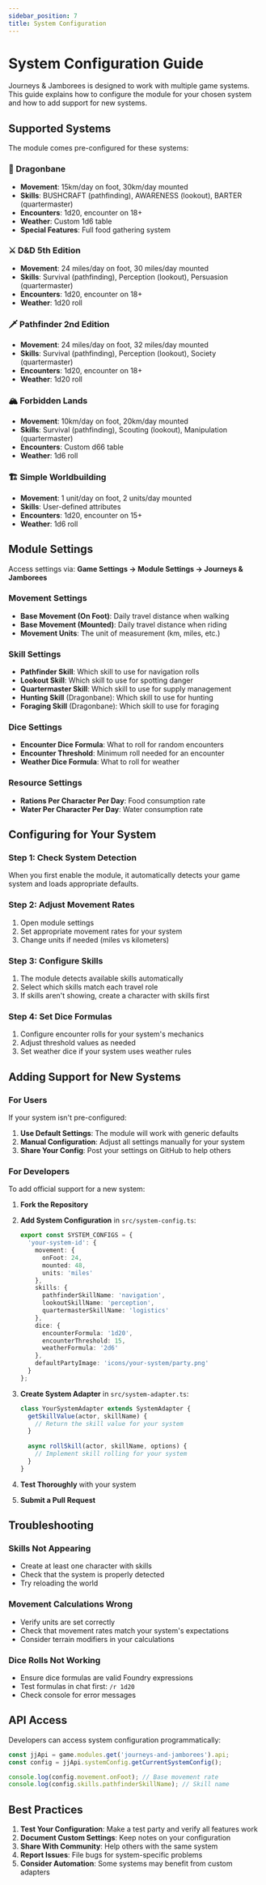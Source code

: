 ```yaml
---
sidebar_position: 7
title: System Configuration
---
```


# System Configuration Guide

Journeys & Jamborees is designed to work with multiple game systems. This guide explains how to configure the module for your chosen system and how to add support for new systems.

## Supported Systems

The module comes pre-configured for these systems:

### 🐉 Dragonbane
- **Movement**: 15km/day on foot, 30km/day mounted
- **Skills**: BUSHCRAFT (pathfinding), AWARENESS (lookout), BARTER (quartermaster)
- **Encounters**: 1d20, encounter on 18+
- **Weather**: Custom 1d6 table
- **Special Features**: Full food gathering system

### ⚔️ D&D 5th Edition
- **Movement**: 24 miles/day on foot, 30 miles/day mounted
- **Skills**: Survival (pathfinding), Perception (lookout), Persuasion (quartermaster)
- **Encounters**: 1d20, encounter on 18+
- **Weather**: 1d20 roll

### 🗡️ Pathfinder 2nd Edition
- **Movement**: 24 miles/day on foot, 32 miles/day mounted
- **Skills**: Survival (pathfinding), Perception (lookout), Society (quartermaster)
- **Encounters**: 1d20, encounter on 18+
- **Weather**: 1d20 roll

### 🏔️ Forbidden Lands
- **Movement**: 10km/day on foot, 20km/day mounted
- **Skills**: Survival (pathfinding), Scouting (lookout), Manipulation (quartermaster)
- **Encounters**: Custom d66 table
- **Weather**: 1d6 roll

### 🏗️ Simple Worldbuilding
- **Movement**: 1 unit/day on foot, 2 units/day mounted
- **Skills**: User-defined attributes
- **Encounters**: 1d20, encounter on 15+
- **Weather**: 1d6 roll

## Module Settings

Access settings via: **Game Settings → Module Settings → Journeys & Jamborees**

### Movement Settings
- **Base Movement (On Foot)**: Daily travel distance when walking
- **Base Movement (Mounted)**: Daily travel distance when riding
- **Movement Units**: The unit of measurement (km, miles, etc.)

### Skill Settings
- **Pathfinder Skill**: Which skill to use for navigation rolls
- **Lookout Skill**: Which skill to use for spotting danger
- **Quartermaster Skill**: Which skill to use for supply management
- **Hunting Skill** (Dragonbane): Which skill to use for hunting
- **Foraging Skill** (Dragonbane): Which skill to use for foraging

### Dice Settings
- **Encounter Dice Formula**: What to roll for random encounters
- **Encounter Threshold**: Minimum roll needed for an encounter
- **Weather Dice Formula**: What to roll for weather

### Resource Settings
- **Rations Per Character Per Day**: Food consumption rate
- **Water Per Character Per Day**: Water consumption rate

## Configuring for Your System

### Step 1: Check System Detection
When you first enable the module, it automatically detects your game system and loads appropriate defaults.

### Step 2: Adjust Movement Rates
1. Open module settings
2. Set appropriate movement rates for your system
3. Change units if needed (miles vs kilometers)

### Step 3: Configure Skills
1. The module detects available skills automatically
2. Select which skills match each travel role
3. If skills aren't showing, create a character with skills first

### Step 4: Set Dice Formulas
1. Configure encounter rolls for your system's mechanics
2. Adjust threshold values as needed
3. Set weather dice if your system uses weather rules

## Adding Support for New Systems

### For Users

If your system isn't pre-configured:

1. **Use Default Settings**: The module will work with generic defaults
2. **Manual Configuration**: Adjust all settings manually for your system
3. **Share Your Config**: Post your settings on GitHub to help others

### For Developers

To add official support for a new system:

1. **Fork the Repository**
2. **Add System Configuration** in `src/system-config.ts`:
   ```typescript
   export const SYSTEM_CONFIGS = {
     'your-system-id': {
       movement: {
         onFoot: 24,
         mounted: 48,
         units: 'miles'
       },
       skills: {
         pathfinderSkillName: 'navigation',
         lookoutSkillName: 'perception',
         quartermasterSkillName: 'logistics'
       },
       dice: {
         encounterFormula: '1d20',
         encounterThreshold: 15,
         weatherFormula: '2d6'
       },
       defaultPartyImage: 'icons/your-system/party.png'
     }
   };
   ```

3. **Create System Adapter** in `src/system-adapter.ts`:
   ```typescript
   class YourSystemAdapter extends SystemAdapter {
     getSkillValue(actor, skillName) {
       // Return the skill value for your system
     }
     
     async rollSkill(actor, skillName, options) {
       // Implement skill rolling for your system
     }
   }
   ```

4. **Test Thoroughly** with your system
5. **Submit a Pull Request**

## Troubleshooting

### Skills Not Appearing
- Create at least one character with skills
- Check that the system is properly detected
- Try reloading the world

### Movement Calculations Wrong
- Verify units are set correctly
- Check that movement rates match your system's expectations
- Consider terrain modifiers in your calculations

### Dice Rolls Not Working
- Ensure dice formulas are valid Foundry expressions
- Test formulas in chat first: `/r 1d20`
- Check console for error messages

## API Access

Developers can access system configuration programmatically:

```javascript
const jjApi = game.modules.get('journeys-and-jamborees').api;
const config = jjApi.systemConfig.getCurrentSystemConfig();

console.log(config.movement.onFoot); // Base movement rate
console.log(config.skills.pathfinderSkillName); // Skill name
```

## Best Practices

1. **Test Your Configuration**: Make a test party and verify all features work
2. **Document Custom Settings**: Keep notes on your configuration
3. **Share With Community**: Help others with the same system
4. **Report Issues**: File bugs for system-specific problems
5. **Consider Automation**: Some systems may benefit from custom adapters